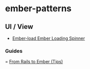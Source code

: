 # ember-patterns


## UI / View
- [Ember-load Ember Loading Spinner](https://github.com/mike-north/ember-load)

### Guides 
= [From Rails to Ember (Tips)](http://fromrailstoember.com/)
